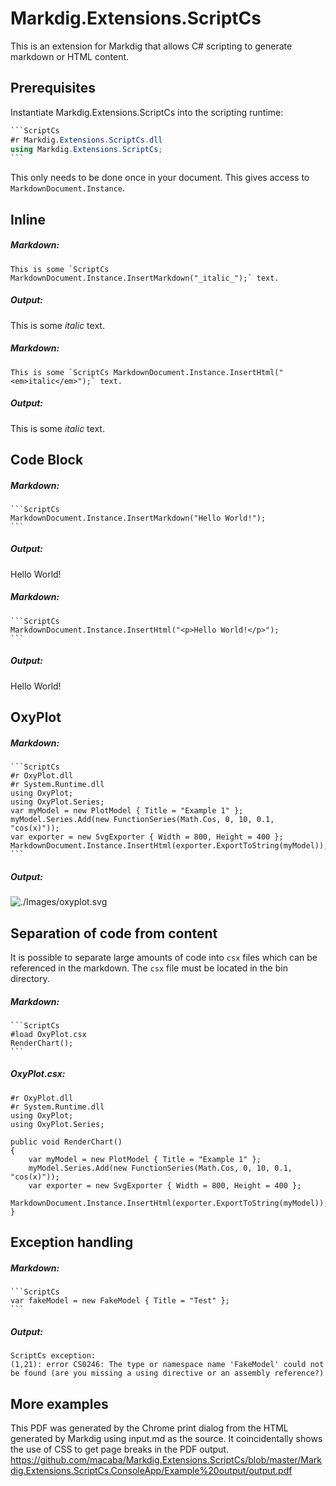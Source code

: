 # Markdig.Extensions.ScriptCs

This is an extension for Markdig that allows C# scripting to generate markdown or HTML content.

## Prerequisites

Instantiate Markdig.Extensions.ScriptCs into the scripting runtime:

````C#
```ScriptCs
#r Markdig.Extensions.ScriptCs.dll
using Markdig.Extensions.ScriptCs;
```
````

This only needs to be done once in your document. This gives access to `MarkdownDocument.Instance`.

## Inline

##### Markdown:

```
This is some `ScriptCs MarkdownDocument.Instance.InsertMarkdown("_italic_");` text.
```

##### Output:

This is some _italic_ text.

##### Markdown:

```
This is some `ScriptCs MarkdownDocument.Instance.InsertHtml("<em>italic</em>");` text.
```

##### Output:

This is some _italic_ text.

## Code Block

##### Markdown:

````
```ScriptCs
MarkdownDocument.Instance.InsertMarkdown("Hello World!");
```
````

##### Output:

Hello World!

##### Markdown:

````
```ScriptCs
MarkdownDocument.Instance.InsertHtml("<p>Hello World!</p>");
```
````

##### Output:

Hello World!

## OxyPlot

##### Markdown:
````
```ScriptCs
#r OxyPlot.dll
#r System.Runtime.dll
using OxyPlot;
using OxyPlot.Series;
var myModel = new PlotModel { Title = "Example 1" };
myModel.Series.Add(new FunctionSeries(Math.Cos, 0, 10, 0.1, "cos(x)"));
var exporter = new SvgExporter { Width = 800, Height = 400 };
MarkdownDocument.Instance.InsertHtml(exporter.ExportToString(myModel));
```
````

##### Output:
![./Images/oxyplot.svg](./Images/oxyplot.svg)

## Separation of code from content

It is possible to separate large amounts of code into `csx` files which can be referenced in the markdown. The `csx` file must be located in the bin directory.

##### Markdown:
````
```ScriptCs
#load OxyPlot.csx
RenderChart();
```
````

##### OxyPlot.csx:
```
#r OxyPlot.dll
#r System.Runtime.dll
using OxyPlot;
using OxyPlot.Series;

public void RenderChart()
{
    var myModel = new PlotModel { Title = "Example 1" };
    myModel.Series.Add(new FunctionSeries(Math.Cos, 0, 10, 0.1, "cos(x)"));
    var exporter = new SvgExporter { Width = 800, Height = 400 };
    MarkdownDocument.Instance.InsertHtml(exporter.ExportToString(myModel));
}
```

## Exception handling

##### Markdown:

````
```ScriptCs
var fakeModel = new FakeModel { Title = "Test" };
```
````

##### Output:

```
ScriptCs exception:
(1,21): error CS0246: The type or namespace name 'FakeModel' could not be found (are you missing a using directive or an assembly reference?)
```

## More examples

This PDF was generated by the Chrome print dialog from the HTML generated by Markdig using input.md as the source. It coincidentally shows the use of CSS to get page breaks in the PDF output.
https://github.com/macaba/Markdig.Extensions.ScriptCs/blob/master/Markdig.Extensions.ScriptCs.ConsoleApp/Example%20output/output.pdf
